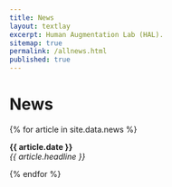 ```yaml
---
title: News
layout: textlay
excerpt: Human Augmentation Lab (HAL).
sitemap: true
permalink: /allnews.html
published: true
---
```


# News

{% for article in site.data.news %}
<p><b>{{ article.date }}</b> <br>
<em>{{ article.headline }}</em></p>
{% endfor %}
